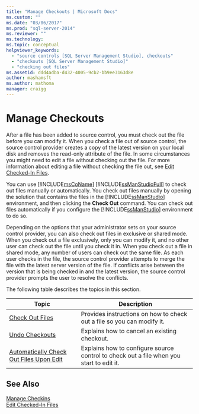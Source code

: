 ```yaml
---
title: "Manage Checkouts | Microsoft Docs"
ms.custom: ""
ms.date: "03/06/2017"
ms.prod: "sql-server-2014"
ms.reviewer: ""
ms.technology:
ms.topic: conceptual
helpviewer_keywords: 
  - "source controls [SQL Server Management Studio], checkouts"
  - "checkouts [SQL Server Management Studio]"
  - "checking out files"
ms.assetid: ddd4adba-d432-4005-9cb2-bb9ee3163d8e
author: mashamsft
ms.author: mathoma
manager: craigg
---
```

# Manage Checkouts
  After a file has been added to source control, you must check out the file before you can modify it. When you check a file out of source control, the source control provider creates a copy of the latest version on your local disk and removes the read-only attribute of the file. In some circumstances you might need to edit a file without checking out the file. For more information about editing a file without checking the file out, see [Edit Checked-In Files](../../2014/database-engine/edit-checked-in-files.md).  
  
 You can use [!INCLUDE[msCoName](../includes/msconame-md.md)] [!INCLUDE[ssManStudioFull](../includes/ssmanstudiofull-md.md)] to check out files manually or automatically. You check out files manually by opening the solution that contains the files in the [!INCLUDE[ssManStudio](../includes/ssmanstudio-md.md)] environment, and then clicking the **Check Out** command. You can check out files automatically if you configure the [!INCLUDE[ssManStudio](../includes/ssmanstudio-md.md)] environment to do so.  
  
 Depending on the options that your administrator sets on your source control provider, you can also check out files in exclusive or shared mode. When you check out a file exclusively, only you can modify it, and no other user can check out the file until you check it in. When you check out a file in shared mode, any number of users can check out the same file. As each user checks in the file, the source control provider attempts to merge the file with the latest server version of the file. If conflicts arise between the version that is being checked in and the latest version, the source control provider prompts the user to resolve the conflicts.  
  
 The following table describes the topics in this section.  
  
|Topic|Description|  
|-----------|-----------------|  
|[Check Out Files](../../2014/database-engine/check-out-files.md)|Provides instructions on how to check out a file so you can modify it.|  
|[Undo Checkouts](../../2014/database-engine/undo-checkouts.md)|Explains how to cancel an existing checkout.|  
|[Automatically Check Out Files Upon Edit](../../2014/database-engine/automatically-check-out-files-upon-edit.md)|Explains how to configure source control to check out a file when you start to edit it.|  
  
## See Also  
 [Manage Checkins](../../2014/database-engine/manage-checkins.md)   
 [Edit Checked-In Files](../../2014/database-engine/edit-checked-in-files.md)  
  
  
